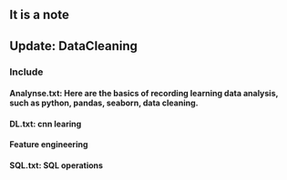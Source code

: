 ## It is a note

## Update: DataCleaning

### Include
#### Analynse.txt: Here are the basics of recording learning data analysis, such as python, pandas, seaborn, data cleaning.
#### DL.txt: cnn learing
#### Feature engineering
#### SQL.txt: SQL operations
